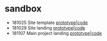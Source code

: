 # sandbox
* 181025 Site template [prototype](https://yuinchien.github.io/sandbox/181025/)|[code](https://github.com/yuinchien/sandbox/blob/master/181025/index.html)
* 181029 Site landing [prototype](https://yuinchien.github.io/sandbox/181029/)|[code](https://github.com/yuinchien/sandbox/blob/master/181029/index.html)
* 181107 Main project landing [prototype](https://yuinchien.github.io/sandbox/181107/)|[code](https://github.com/yuinchien/sandbox/blob/master/181107/index.html)
